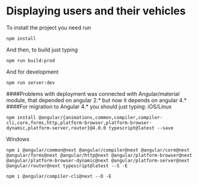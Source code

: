 # Displaying users and their vehicles

To install the project you need run

`npm install`

And then, to build just typing

`npm run build:prod`

And for development

`npm run server:dev`

####Problems with deployment was connected with Angular/material module, that depended on angular 2.* but now it depends on angular 4.*
####For migration to Angular 4.* you should just typing:
iOS/Linux

`npm install @angular/{animations,common,compiler,compiler-cli,core,forms,http,platform-browser,platform-browser-dynamic,platform-server,router}@4.0.0 typescript@latest --save`

Windows

`npm i @angular/common@next @angular/compiler@next @angular/core@next @angular/forms@next @angular/http@next @angular/platform-browser@next @angular/platform-browser-dynamic@next @angular/platform-server@next @angular/router@next typescript@latest --S -E`
 
`npm i @angular/compiler-cli@next --D -E`
